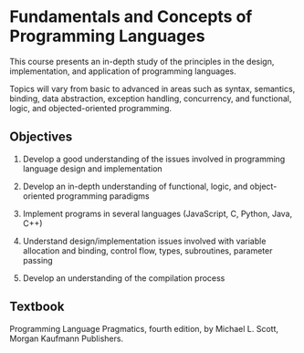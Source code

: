 # Fundamentals and Concepts of Programming Languages
This course presents an in-depth study of the principles in the design, implementation, and application of programming languages.

Topics will vary from basic to advanced in areas such as syntax, semantics, binding, data abstraction, exception handling, 
concurrency, and functional, logic, and objected-oriented programming.

## Objectives

  1. Develop a good understanding of the issues involved in programming language design and implementation
  
  2. Develop an in-depth understanding of functional, logic, and object-oriented programming paradigms
  
  3. Implement programs in several languages (JavaScript, C, Python, Java, C++)
  
  4. Understand design/implementation issues involved with variable allocation and binding, control flow, types, subroutines, parameter passing
  
  5. Develop an understanding of the compilation process

## Textbook
Programming Language Pragmatics, fourth edition, by Michael L. Scott, Morgan Kaufmann Publishers.
